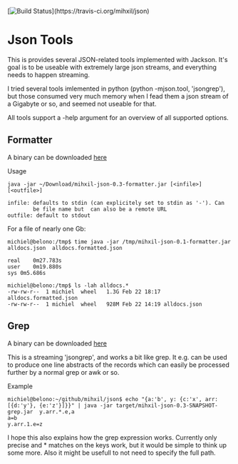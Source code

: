 [![Build Status](https://travis-ci.org/mihxil/json.png?)](https://travis-ci.org/mihxil/json)

Json Tools
==========

This is provides several JSON-related tools implemented with
Jackson. It's goal is to be useable with extremely large json
streams, and everything needs to happen streaming.

I tried several tools imlemented in python (python -mjson.tool,
'jsongrep'), but those consumed very much memory when I fead them a
json stream of a Gigabyte or so, and seemed not useable for that.

All tools support a -help argument for an overview of all supported options.


Formatter
--------
A binary can be downloaded [here](https://github.com/mihxil/mvn-repo/raw/master/releases/org/meeuw/mihxil-json/0.3/mihxil-json-0.3-formatter.jar)


Usage
```
java -jar ~/Download/mihxil-json-0.3-formatter.jar [<infile>] [<outfile>]

infile: defaults to stdin (can explicitely set to stdin as '-'). Can
        be file name but  can also be a remote URL
outfile: default to stdout
```

For a file of nearly one Gb:
```shell
michiel@belono:/tmp$ time java -jar /tmp/mihxil-json-0.1-formatter.jar alldocs.json  alldocs.formatted.json

real	0m27.783s
user	0m19.880s
sys	0m5.686s

michiel@belono:/tmp$ ls -lah alldocs.*
-rw-rw-r--  1 michiel  wheel   1.3G Feb 22 18:17 alldocs.formatted.json
-rw-rw-r--  1 michiel  wheel   928M Feb 22 14:19 alldocs.json
```


Grep
----
A binary can be downloaded [here](https://github.com/mihxil/mvn-repo/raw/master/releases/org/meeuw/mihxil-json/0.3/mihxil-json-0.3-grep.jar)

This is a streaming 'jsongrep', and works a bit like grep. It e.g. can be used to produce one line abstracts of the records which can easily be processed further by a normal grep or awk or so.

Example
```
michiel@belono:~/github/mihxil/json$ echo "{a:'b', y: {c:'x', arr:[{d:'y'}, {e:'z'}]}}" | java -jar target/mihxil-json-0.3-SNAPSHOT-grep.jar  y.arr.*.e,a
a=b
y.arr.1.e=z
```


I hope this also explains how the grep expression works. Currently
only precise and * matches on the keys work, but it would be simple to think up
some more. Also it might be usefull to not need to specify the full path.
